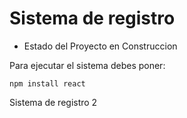 <h1> Sistema de registro</h1>

- Estado del Proyecto en Construccion

Para ejecutar el sistema debes poner:

```npm install react```

Sistema de registro 2
